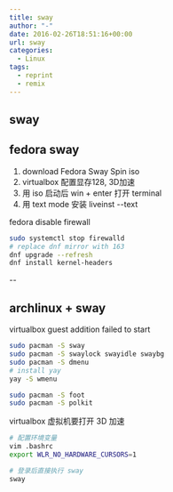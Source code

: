 ```yaml
---
title: sway
author: "-"
date: 2016-02-26T18:51:16+00:00
url: sway
categories:
  - Linux
tags:
  - reprint
  - remix
---
```

## sway

## fedora sway

1. download Fedora Sway Spin iso
2. virtualbox 配置显存128, 3D加速
3. 用 iso 启动后 win + enter 打开 terminal
4. 用 text mode 安装 liveinst --text

fedora disable firewall

```Bash
sudo systemctl stop firewalld
# replace dnf mirror with 163
dnf upgrade --refresh
dnf install kernel-headers
```

--

## archlinux + sway

virtualbox guest addition failed to start

```Bash
sudo pacman -S sway
sudo pacman -S swaylock swayidle swaybg
sudo pacman -S dmenu
# install yay
yay -S wmenu

sudo pacman -S foot
sudo pacman -S polkit

```

virtualbox 虚拟机要打开 3D 加速

```Bash
# 配置环境变量
vim .bashrc
export WLR_NO_HARDWARE_CURSORS=1

# 登录后直接执行 sway
sway
```

